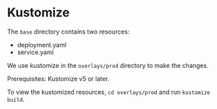 # Kustomize

The `base` directory contains two resources:

- deployment.yaml
- service.yaml

We use kustomize in the `overlays/prod` directory to make the changes.

Prerequisites: Kustomize v5 or later.

To view the kustomized resources, `cd overlays/prod` and run `kustomize build`.